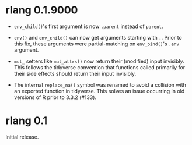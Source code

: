 
# rlang 0.1.9000

* `env_child()`'s first argument is now `.parent` instead of `parent`.

* `env()` and `env_child()` can now get arguments starting with `.`.
  Prior to this fix, these arguments were partial-matching on
  `env_bind()`'s `.env` argument.

* `mut_` setters like `mut_attrs()` now return their (modified) input
  invisibly. This follows the tidyverse convention that functions
  called primarily for their side effects should return their input
  invisibly.

* The internal `replace_na()` symbol was renamed to avoid a collision
  with an exported function in tidyverse. This solves an issue
  occurring in old versions of R prior to 3.3.2 (#133).


# rlang 0.1

Initial release.
